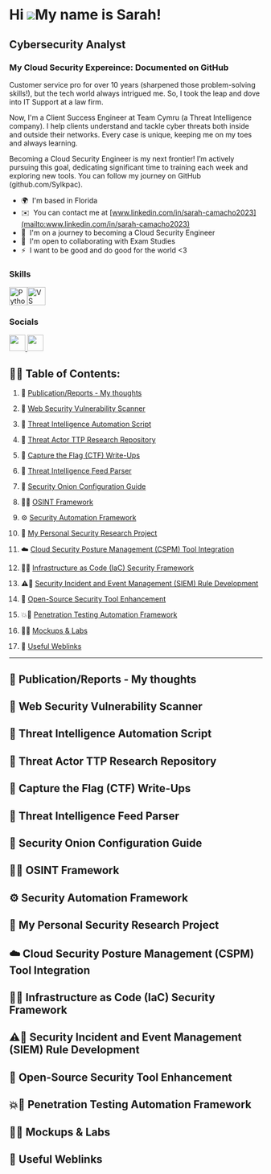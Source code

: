 Hi ![](https://user-images.githubusercontent.com/18350557/176309783-0785949b-9127-417c-8b55-ab5a4333674e.gif)My name is Sarah!
================================================================================================================================

Cybersecurity Analyst
---------------------

### My Cloud Security Expereince: Documented on GitHub

Customer service pro for over 10 years (sharpened those problem-solving skills!), but the tech world always intrigued me. So, I took the leap and dove into IT Support at a law firm.

Now, I'm a Client Success Engineer at Team Cymru (a Threat Intelligence company). I help clients understand and tackle cyber threats both inside and outside their networks. Every case is unique, keeping me on my toes and always learning.

Becoming a Cloud Security Engineer is my next frontier! I’m actively pursuing this goal, dedicating significant time to training each week and exploring new tools. You can follow my journey on GitHub (github.com/Sylkpac).

* 🌍  I'm based in Florida
* ✉️  You can contact me at [www.linkedin.com/in/sarah-camacho2023](mailto:www.linkedin.com/in/sarah-camacho2023)
* 🧠  I'm on a journey to becoming a Cloud Security Engineer
* 🤝  I'm open to collaborating with Exam Studies
* ⚡  I want to be good and do good for the world <3

### Skills


<p align="left">
<a href="https://www.python.org/" target="_blank" rel="noreferrer"><img src="https://raw.githubusercontent.com/danielcranney/readme-generator/main/public/icons/skills/python-colored.svg" width="36" height="36" alt="Python" /></a><a href="https://code.visualstudio.com/" target="_blank" rel="noreferrer"><img src="https://raw.githubusercontent.com/danielcranney/readme-generator/main/public/icons/skills/visualstudiocode.svg" width="36" height="36" alt="VS Code" /></a>
</p>


### Socials

<p align="left"> <a href="https://www.github.com/Sylkpac" target="_blank" rel="noreferrer"> <picture> <source media="(prefers-color-scheme: dark)" srcset="https://raw.githubusercontent.com/danielcranney/readme-generator/main/public/icons/socials/github-dark.svg" /> <source media="(prefers-color-scheme: light)" srcset="https://raw.githubusercontent.com/danielcranney/readme-generator/main/public/icons/socials/github.svg" /> <img src="https://raw.githubusercontent.com/danielcranney/readme-generator/main/public/icons/socials/github.svg" width="32" height="32" /> </picture> </a> <a href="https://www.linkedin.com/in/sarah-camacho2023" target="_blank" rel="noreferrer"> <picture> <source media="(prefers-color-scheme: dark)" srcset="https://raw.githubusercontent.com/danielcranney/readme-generator/main/public/icons/socials/linkedin-dark.svg" /> <source media="(prefers-color-scheme: light)" srcset="https://raw.githubusercontent.com/danielcranney/readme-generator/main/public/icons/socials/linkedin.svg" /> <img src="https://raw.githubusercontent.com/danielcranney/readme-generator/main/public/icons/socials/linkedin.svg" width="32" height="32" /> </picture> </a></p>

<h2>👨‍💻 Table of Contents:</h2>

1. 📝 [Publication/Reports - My thoughts](#publicationreports)

2. 🔎 [Web Security Vulnerability Scanner](#web-security-vulnerability-scanner)

3. 🤖 [Threat Intelligence Automation Script](#threat-intelligence-automation-script) 

4. 🎯 [Threat Actor TTP Research Repository](#threat-actor-ttp-research-repository)

5. 🏁 [Capture the Flag (CTF) Write-Ups](#capture-the-flag-ctf-write-ups)

6. 📡 [Threat Intelligence Feed Parser](#threat-intelligence-feed-parser)

7. 🧅 [Security Onion Configuration Guide](#security-onion-configuration-guide)

8. 🕵️‍♀️ [OSINT Framework ](#osint-framework)

9. ⚙️ [Security Automation Framework](#security-automation-framework)

10. 🔬 [My Personal Security Research Project](#my-personal-security-research-project)

11. ☁️ [Cloud Security Posture Management (CSPM) Tool Integration](#cloud-security-posture-management-cspm-tool-integration)

12. 🦺🔐 [Infrastructure as Code (IaC) Security Framework](#infrastructure-as-code-iac-security-framework)

13. ⚠️📔 [Security Incident and Event Management (SIEM) Rule Development](#security-incident-and-event-management-siem-rule-development)

14. 🧰 [Open-Source Security Tool Enhancement](#open-source-security-tool-enhancement)

15. 💥🤖 [Penetration Testing Automation Framework](#penetration-testing-automation-framework)

16. 🎨🧪 [Mockups & Labs](#mockups-and-labs)

17. 🔗 [Useful Weblinks](#useful-weblinks)

------------------------------------------------------

## 📝 Publication/Reports - My thoughts <a name="publicationreports"></a>

## 🔎 Web Security Vulnerability Scanner <a name="web-security-vulnerability-scanner"></a>

## 🤖 Threat Intelligence Automation Script <a name="threat-intelligence-automation-script"></a>

## 🎯 Threat Actor TTP Research Repository <a name="threat-actor-ttp-research-repository"></a>

## 🏁 Capture the Flag (CTF) Write-Ups <a name="capture-the-flag-ctf-write-ups"></a>

## 📡 Threat Intelligence Feed Parser <a name="threat-intelligence-feed-parser"></a>

## 🧅 Security Onion Configuration Guide <a name="security-onion-configuration-guide"></a>

## 🕵️‍♀️ OSINT Framework <a name="osint-framework"></a>

## ⚙️ Security Automation Framework <a name="security-automation-framework"></a>

## 🔬 My Personal Security Research Project <a name="my-personal-security-research-project"></a>

## ☁️ Cloud Security Posture Management (CSPM) Tool Integration <a name="cloud-security-posture-management-cspm-tool-integration"></a>

## 🦺🔐 Infrastructure as Code (IaC) Security Framework <a name="infrastructure-as-code-iac-security-framework"></a>

## ⚠️📔 Security Incident and Event Management (SIEM) Rule Development <a name="security-incident-and-event-management-siem-rule-development"></a>

## 🧰 Open-Source Security Tool Enhancement <a name="open-source-security-tool-enhancement"></a>

## 💥🤖 Penetration Testing Automation Framework <a name="penetration-testing-automation-framework"></a>

## 🎨🧪 Mockups & Labs <a name="mockups-and-labs"></a>

## 🔗 Useful Weblinks <a name="useful-weblinks"></a>




